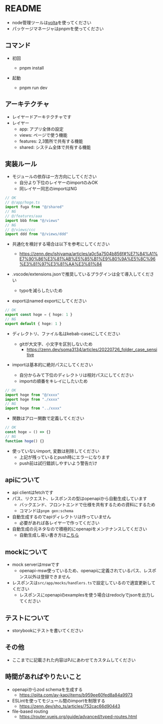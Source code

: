 # README

- node管理ツールは[volta](https://volta.sh/)を使ってください
- パッケージマネージャはpnpmを使ってください

## コマンド
- 初回
  - pnpm install

- 起動
  - pnpm run dev

## アーキテクチャ
- レイヤードアーキテクチャです
- レイヤー
  - app: アプリ全体の設定
  - views: ページで使う機能
  - features: 2,3箇所で共有する機能
  - shared: システム全体で共有する機能

## 実装ルール
- モジュールの依存は一方方向にしてください
  - 自分より下位のレイヤーのimportのみOK
  - 同レイヤー同志のimportはNG

```ts
// OK
// @/app/hoge.ts
import fuga from "@/shared"
// NG
// @/features/aaa
import bbb from "@/views"
// NG
// @/views/ccc
import ddd from "@/views/ddd"
```

- 共通化を検討する場合は以下を参考にしてください
  - https://zenn.dev/ishiyama/articles/a0c5a7504b856f#%E7%84%A1%E7%90%86%E3%81%AB%E5%85%B1%E9%80%9A%E5%8C%96%E3%81%97%E3%81%AA%E3%81%84

- .vscode/extensions.jsonで推奨しているプラグインは全て導入してください
  - typoを減らしたいため
  
- exportはnamed exportにしてください

```ts
// OK
export const hoge = { hoge: 1 }
// NG
export default { hoge: 1 }
```

- ディレクトリ、ファイル名はkebab-caseにしてください
  - gitが大文字、小文字を区別しないため
    - https://zenn.dev/soma3134/articles/20220726_folder_case_sensitive

- importは基本的に絶対パスにしてください
  - 自分からみて下位のディレクトリは相対パスにしてください
  - importの順番をキレイにしたいため

```ts
// OK
import hoge from "@/xxxx"
import hoge from "./xxxx"
// NG
import hoge from "../xxxx"
```

- 関数はアロー関数で定義してください

```ts
// OK
const hoge = () => {}
// NG
function hoge() {}
```

- 使っていないimport, 変数は削除してください
  - 上記が残っているとpush時にエラーになります
  - push前は試行錯誤しやすいよう警告だけ

## apiについて
- api clientはfetchです
- パス、リクエスト、レスポンスの型はopenapiから自動生成しています
  - バックエンド、フロントエンドで仕様を共有するための資料にするため
  - コマンドは`pnpm gen:schema`
- 自動生成するのでapiディレクトリは作っていません
  - 必要があれば各レイヤーで作ってください
- 自動生成の元ネタなので積極的にopenapiをメンテナンスしてください
  - 自動生成し易い書き方は[こちら](https://openapi-ts.pages.dev/advanced#styleguide)

## mockについて
- mock serverはmswです
  - openapi-msw使っているため、openapiに定義されているパス、レスポンス以外は登録できません
- レスポンスは`src/app/mocks/handlers.ts`で設定しているので適宜更新してください
  - レスポンスにopenapiのexamplesを使う場合はredoclyでjsonを出力してください

## テストについて
- storybookにテストを書いてください

## その他
- ここまでに記載された内容はPJにあわせてカスタムしてください

## 時間があればやりたいこと
- openapiからzod schemaを生成する
  - https://qiita.com/ay-kapi/items/b959ee60fed8a84a9973
- ESLintを使ってモジュール間のimportを制限する
  - https://zenn.dev/sho_ts/articles/752cac66d90443
- file-based routing
  - https://router.vuejs.org/guide/advanced/typed-routes.html

